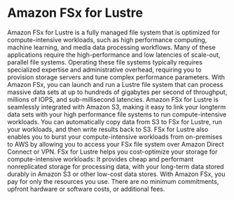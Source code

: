 # Amazon FSx for Lustre 
Amazon FSx for Lustre is a fully managed file system that is optimized for compute-intensive workloads, such as high performance computing, machine learning, and media data processing workflows. Many of these applications require the high-performance and low latencies of scale-out, parallel file systems. Operating these file systems typically requires specialized expertise and administrative overhead, requiring you to provision storage servers and tune complex performance parameters. With Amazon FSx, you can launch and run a Lustre file system that can process massive data sets at up to hundreds of gigabytes per second of throughput, millions of IOPS, and sub-millisecond latencies.
Amazon FSx for Lustre is seamlessly integrated with Amazon S3, making it easy to link your longterm data sets with your high performance file systems to run compute-intensive workloads. You can automatically copy data from S3 to FSx for Lustre, run your workloads, and then write results back to S3. FSx for Lustre also enables you to burst your compute-intensive workloads from on-premises to AWS by allowing you to access your FSx file system over Amazon Direct Connect or VPN. FSx for Lustre helps you cost-optimize your storage for compute-intensive workloads: It provides cheap and performant nonreplicated storage for processing data, with your long-term data stored durably in Amazon S3 or other low-cost data stores. With Amazon FSx, you pay for only the resources you use. There are no minimum commitments, upfront hardware or software costs, or additional fees.